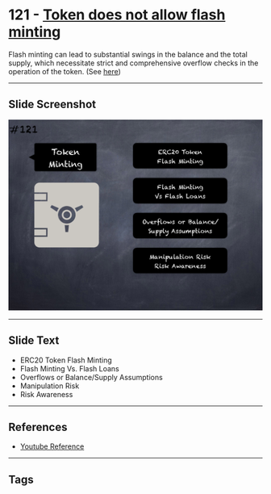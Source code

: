 # 121 - [Token does not allow flash minting](Token%20does%20not%20allow%20flash%20minting.md)
Flash minting can lead to substantial swings in the balance and the total supply, which necessitate strict and comprehensive overflow checks in the operation of the token. (See [here](https://github.com/crytic/building-secure-contracts/blob/master/development-guidelines/token_integration.md#token-scarcity))
___
## Slide Screenshot
![0121.png](../../images/5.%20Pitfalls%20and%20Best%20Practices%20201/121.png)
___
## Slide Text
- ERC20 Token Flash Minting
- Flash Minting Vs. Flash Loans
- Overflows or Balance/Supply Assumptions
- Manipulation Risk
- Risk Awareness
___
## References
- [Youtube Reference](https://youtu.be/HqHo1jKUnmU)
___
## Tags